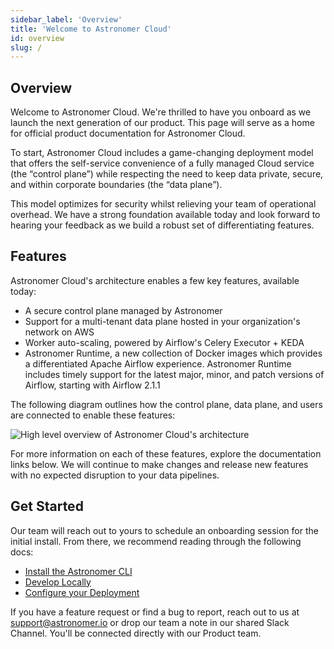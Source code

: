 ```yaml
---
sidebar_label: 'Overview'
title: 'Welcome to Astronomer Cloud'
id: overview
slug: /
---
```


## Overview

Welcome to Astronomer Cloud. We're thrilled to have you onboard as we launch the next generation of our product. This page will serve as a home for official product documentation for Astronomer Cloud.

To start, Astronomer Cloud includes a game-changing deployment model that offers the self-service convenience of a fully managed Cloud service (the “control plane”) while respecting the need to keep data private, secure, and within corporate boundaries (the “data plane”).

This model optimizes for security whilst relieving your team of operational overhead. We have a strong foundation available today and look forward to hearing your feedback as we build a robust set of differentiating features.

## Features

Astronomer Cloud's architecture enables a few key features, available today:

- A secure control plane managed by Astronomer
- Support for a multi-tenant data plane hosted in your organization's network on AWS
- Worker auto-scaling, powered by Airflow's Celery Executor + KEDA
- Astronomer Runtime, a new collection of Docker images which provides a differentiated Apache Airflow experience. Astronomer Runtime includes timely support for the latest major, minor, and patch versions of Airflow, starting with Airflow 2.1.1

The following diagram outlines how the control plane, data plane, and users are connected to enable these features:

<div class="text--center">
  <img src="/img/docs/architecture-overview.png" alt="High level overview of Astronomer Cloud's architecture" />
</div>

For more information on each of these features, explore the documentation links below. We will continue to make changes and release new features with no expected disruption to your data pipelines.

## Get Started

Our team will reach out to yours to schedule an onboarding session for the initial install. From there, we recommend reading through the following docs:

- [Install the Astronomer CLI](install-cli)
- [Develop Locally](develop-locally)
- [Configure your Deployment](configure-deployment)

If you have a feature request or find a bug to report, reach out to us at support@astronomer.io or drop our team a note in our shared Slack Channel. You'll be connected directly with our Product team.
